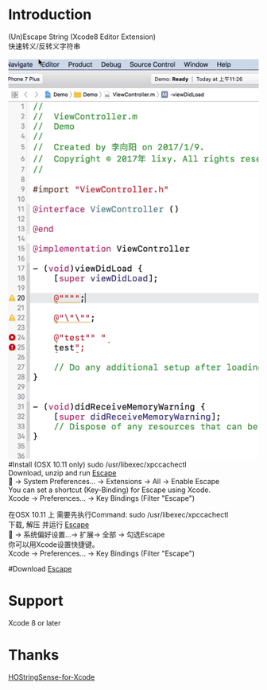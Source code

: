 # Introduction
(Un)Escape String (Xcode8 Editor Extension)
<br/>
快速转义/反转义字符串
<br/>
<br/>
<img  src="demo.gif"  alt="demo.gif" />
#Install
(OSX 10.11 only) sudo /usr/libexec/xpccachectl<br/>
Download, unzip and run <a href ="https://github.com/keepyounger/Escape/blob/master/Escape.zip?raw=true"> Escape </a><br/>
 -> System Preferences... -> Extensions -> All -> Enable Escape<br/>
You can set a shortcut (Key-Binding) for Escape using Xcode.<br/>
Xcode -> Preferences... -> Key Bindings (Filter "Escape")<br/>

在OSX 10.11 上 需要先执行Command: sudo /usr/libexec/xpccachectl<br/>
下载, 解压 并运行 <a href ="https://github.com/keepyounger/Escape/blob/master/Escape.zip?raw=true"> Escape </a><br/>
 -> 系统偏好设置...-> 扩展-> 全部 -> 勾选Escape<br/>
你可以用Xcode设置快捷键。<br/>
Xcode -> Preferences... -> Key Bindings (Filter "Escape")<br/>

#Download
<a href ="https://github.com/keepyounger/Escape/blob/master/Escape.zip?raw=true"> Escape </a> <br/>

# Support
Xcode 8 or later
# Thanks
<a href ="https://github.com/holtwick/HOStringSense-for-Xcode"> HOStringSense-for-Xcode </a> <br/>


